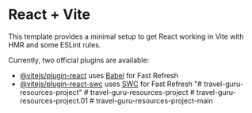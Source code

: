 # React + Vite

This template provides a minimal setup to get React working in Vite with HMR and some ESLint rules.

Currently, two official plugins are available:

- [@vitejs/plugin-react](https://github.com/vitejs/vite-plugin-react/blob/main/packages/plugin-react/README.md) uses [Babel](https://babeljs.io/) for Fast Refresh
- [@vitejs/plugin-react-swc](https://github.com/vitejs/vite-plugin-react-swc) uses [SWC](https://swc.rs/) for Fast Refresh
"# travel-guru-resources-project" 
#   t r a v e l - g u r u - r e s o u r c e s - p r o j e c t  
 #   t r a v e l - g u r u - r e s o u r c e s - p r o j e c t . 0 1  
 #   t r a v e l - g u r u - r e s o u r c e s - p r o j e c t - m a i n  
 